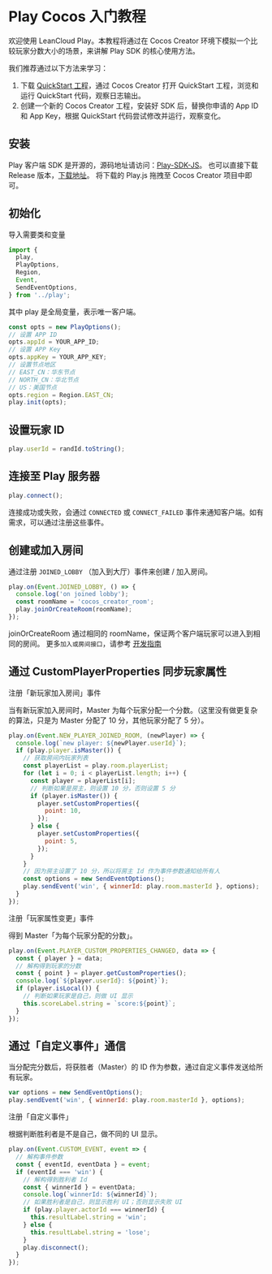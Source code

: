 # Play Cocos 入门教程

欢迎使用 LeanCloud Play。本教程将通过在 Cocos Creator 环境下模拟一个比较玩家分数大小的场景，来讲解 Play SDK 的核心使用方法。

我们推荐通过以下方法来学习：

1. 下载 [QuickStart 工程](https://github.com/leancloud/Play-SDK-JS/tree/master/demo/QuickStart)，通过 Cocos Creator 打开 QuickStart 工程，浏览和运行 QuickStart 代码，观察日志输出。
2. 创建一个新的 Cocos Creator 工程，安装好 SDK 后，替换你申请的 App ID 和 App Key，根据 QuickStart 代码尝试修改并运行，观察变化。

## 安装

Play 客户端 SDK 是开源的，源码地址请访问：[Play-SDK-JS](https://github.com/leancloud/Play-SDK-JS)。
也可以直接下载 Release 版本，[下载地址](https://github.com/leancloud/Play-SDK-JS/releases)。
将下载的 Play.js 拖拽至 Cocos Creator 项目中即可。

## 初始化

导入需要类和变量

```javascript
import {
  play,
  PlayOptions,
  Region,
  Event,
  SendEventOptions,
} from '../play';
```
其中 play 是全局变量，表示唯一客户端。

```javascript
const opts = new PlayOptions();
// 设置 APP ID
opts.appId = YOUR_APP_ID;
// 设置 APP Key
opts.appKey = YOUR_APP_KEY;
// 设置节点地区
// EAST_CN：华东节点
// NORTH_CN：华北节点
// US：美国节点
opts.region = Region.EAST_CN;
play.init(opts);
```

## 设置玩家 ID

```javascript
play.userId = randId.toString();
```

## 连接至 Play 服务器

```javascript
play.connect();
```

连接成功或失败，会通过 `CONNECTED` 或 `CONNECT_FAILED` 事件来通知客户端。如有需求，可以通过注册这些事件。

## 创建或加入房间

通过注册 `JOINED_LOBBY` （加入到大厅）事件来创建 / 加入房间。

```javascript
play.on(Event.JOINED_LOBBY, () => {
  console.log('on joined lobby');
  const roomName = 'cocos_creator_room';
  play.joinOrCreateRoom(roomName);
});
```

joinOrCreateRoom 通过相同的 roomName，保证两个客户端玩家可以进入到相同的房间。
更多`加入或房间接口`，请参考 [开发指南](play-cocos.html#创建房间)

## 通过 CustomPlayerProperties 同步玩家属性

注册「新玩家加入房间」事件

当有新玩家加入房间时，Master 为每个玩家分配一个分数。（这里没有做更复杂的算法，只是为 Master 分配了 10 分，其他玩家分配了 5 分）。

```javascript
play.on(Event.NEW_PLAYER_JOINED_ROOM, (newPlayer) => {
  console.log(`new player: ${newPlayer.userId}`);
  if (play.player.isMaster()) {
    // 获取房间内玩家列表
    const playerList = play.room.playerList;
    for (let i = 0; i < playerList.length; i++) {
      const player = playerList[i];
      // 判断如果是房主，则设置 10 分，否则设置 5 分
      if (player.isMaster()) {
        player.setCustomProperties({
          point: 10,
        });
      } else {
        player.setCustomProperties({
          point: 5,
        });
      }
    }
    // 因为房主设置了 10 分，所以将房主 Id 作为事件参数通知给所有人
    const options = new SendEventOptions();
    play.sendEvent('win', { winnerId: play.room.masterId }, options);
  }
});
```

注册「玩家属性变更」事件

得到 Master「为每个玩家分配的分数」。

```javascript
play.on(Event.PLAYER_CUSTOM_PROPERTIES_CHANGED, data => {
  const { player } = data;
  // 解构得到玩家的分数
  const { point } = player.getCustomProperties();
  console.log(`${player.userId}: ${point}`);
  if (player.isLocal()) {
    // 判断如果玩家是自己，则做 UI 显示
    this.scoreLabel.string = `score:${point}`;
  }
});
```

## 通过「自定义事件」通信

当分配完分数后，将获胜者（Master）的 ID 作为参数，通过自定义事件发送给所有玩家。

```javascript
var options = new SendEventOptions();
play.sendEvent('win', { winnerId: play.room.masterId }, options);
```

注册「自定义事件」

根据判断胜利者是不是自己，做不同的 UI 显示。

```javascript
play.on(Event.CUSTOM_EVENT, event => {
  // 解构事件参数
  const { eventId, eventData } = event;
  if (eventId === 'win') {
    // 解构得到胜利者 Id
    const { winnerId } = eventData;
    console.log(`winnerId: ${winnerId}`);
    // 如果胜利者是自己，则显示胜利 UI；否则显示失败 UI
    if (play.player.actorId === winnerId) {
      this.resultLabel.string = 'win';
    } else {
      this.resultLabel.string = 'lose';
    }
    play.disconnect();
  }
});
```


